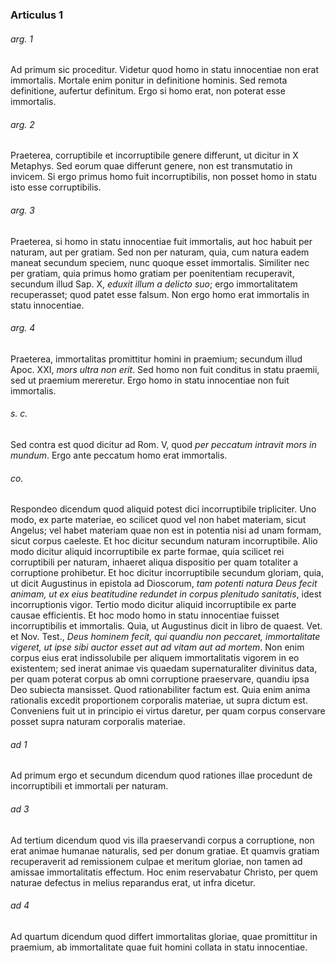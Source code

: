 ### Articulus 1

###### arg. 1
Ad primum sic proceditur. Videtur quod homo in statu innocentiae non erat immortalis. Mortale enim ponitur in definitione hominis. Sed remota definitione, aufertur definitum. Ergo si homo erat, non poterat esse immortalis.

###### arg. 2
Praeterea, corruptibile et incorruptibile genere differunt, ut dicitur in X Metaphys. Sed eorum quae differunt genere, non est transmutatio in invicem. Si ergo primus homo fuit incorruptibilis, non posset homo in statu isto esse corruptibilis.

###### arg. 3
Praeterea, si homo in statu innocentiae fuit immortalis, aut hoc habuit per naturam, aut per gratiam. Sed non per naturam, quia, cum natura eadem maneat secundum speciem, nunc quoque esset immortalis. Similiter nec per gratiam, quia primus homo gratiam per poenitentiam recuperavit, secundum illud Sap. X, *eduxit illum a delicto suo*; ergo immortalitatem recuperasset; quod patet esse falsum. Non ergo homo erat immortalis in statu innocentiae.

###### arg. 4
Praeterea, immortalitas promittitur homini in praemium; secundum illud Apoc. XXI, *mors ultra non erit*. Sed homo non fuit conditus in statu praemii, sed ut praemium mereretur. Ergo homo in statu innocentiae non fuit immortalis.

###### s. c.
Sed contra est quod dicitur ad Rom. V, quod *per peccatum intravit mors in mundum*. Ergo ante peccatum homo erat immortalis.

###### co.
Respondeo dicendum quod aliquid potest dici incorruptibile tripliciter. Uno modo, ex parte materiae, eo scilicet quod vel non habet materiam, sicut Angelus; vel habet materiam quae non est in potentia nisi ad unam formam, sicut corpus caeleste. Et hoc dicitur secundum naturam incorruptibile. Alio modo dicitur aliquid incorruptibile ex parte formae, quia scilicet rei corruptibili per naturam, inhaeret aliqua dispositio per quam totaliter a corruptione prohibetur. Et hoc dicitur incorruptibile secundum gloriam, quia, ut dicit Augustinus in epistola ad Dioscorum, *tam potenti natura Deus fecit animam, ut ex eius beatitudine redundet in corpus plenitudo sanitatis*, idest incorruptionis vigor. Tertio modo dicitur aliquid incorruptibile ex parte causae efficientis. Et hoc modo homo in statu innocentiae fuisset incorruptibilis et immortalis. Quia, ut Augustinus dicit in libro de quaest. Vet. et Nov. Test., *Deus hominem fecit, qui quandiu non peccaret, immortalitate vigeret, ut ipse sibi auctor esset aut ad vitam aut ad mortem*. Non enim corpus eius erat indissolubile per aliquem immortalitatis vigorem in eo existentem; sed inerat animae vis quaedam supernaturaliter divinitus data, per quam poterat corpus ab omni corruptione praeservare, quandiu ipsa Deo subiecta mansisset. Quod rationabiliter factum est. Quia enim anima rationalis excedit proportionem corporalis materiae, ut supra dictum est. Conveniens fuit ut in principio ei virtus daretur, per quam corpus conservare posset supra naturam corporalis materiae.

###### ad 1
Ad primum ergo et secundum dicendum quod rationes illae procedunt de incorruptibili et immortali per naturam.

###### ad 3
Ad tertium dicendum quod vis illa praeservandi corpus a corruptione, non erat animae humanae naturalis, sed per donum gratiae. Et quamvis gratiam recuperaverit ad remissionem culpae et meritum gloriae, non tamen ad amissae immortalitatis effectum. Hoc enim reservabatur Christo, per quem naturae defectus in melius reparandus erat, ut infra dicetur.

###### ad 4
Ad quartum dicendum quod differt immortalitas gloriae, quae promittitur in praemium, ab immortalitate quae fuit homini collata in statu innocentiae.

